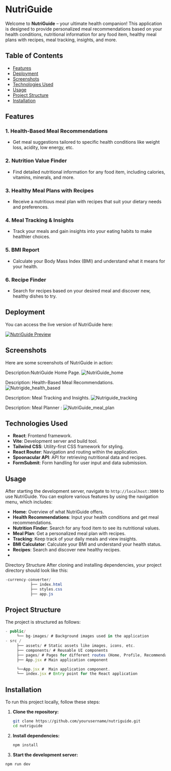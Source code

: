 
# NutriGuide

Welcome to **NutriGuide** – your ultimate health companion! This application is designed to provide personalized meal recommendations based on your health conditions, nutritional information for any food item, healthy meal plans with recipes, meal tracking, insights, and more.

## Table of Contents

- [Features](#features)
- [Deployment](#Deployment)
- [Screenshots](#Screenshots)
- [Technologies Used](#technologies-used)
- [Usage](#usage)
- [Project Structure](#project-structure)
- [Installation](#installation)


## Features

### 1. Health-Based Meal Recommendations
- Get meal suggestions tailored to specific health conditions like weight loss, acidity, low energy, etc.

### 2. Nutrition Value Finder
- Find detailed nutritional information for any food item, including calories, vitamins, minerals, and more.

### 3. Healthy Meal Plans with Recipes
- Receive a nutritious meal plan with recipes that suit your dietary needs and preferences.

### 4. Meal Tracking & Insights
- Track your meals and gain insights into your eating habits to make healthier choices.

### 5. BMI Report
- Calculate your Body Mass Index (BMI) and understand what it means for your health.

### 6. Recipe Finder
- Search for recipes based on your desired meal and discover new, healthy dishes to try.


## Deployment

You can access the live version of NutriGuide here:

[![NutriGuide Preview](https://img.shields.io/badge/Preview-NutriGuide-blue?style=for-the-badge)](https://nutri-guide-delta.vercel.app/)


## Screenshots
Here are some screenshots of NutriGuide in action:

Description:NutriGuide Home Page.
![NutriGuide_home](https://github.com/user-attachments/assets/6e6de260-10e0-4fbc-b29e-1fc10b5269fe)

Description: Health-Based Meal Recommendations.
![Nutrigide_health_based](https://github.com/user-attachments/assets/4f204c61-7a67-448b-b262-9c27d988cb31)

Description: Meal Tracking and Insights.
![Nutriguide_tracking](https://github.com/user-attachments/assets/5cde65a5-6d7d-4f64-8df2-a1122a3ea29d)

Description: Meal Planner :
![NutriGuide_meal_plan](https://github.com/user-attachments/assets/42e18cef-d8a7-4564-b7ee-844ababeca7b)





## Technologies Used

- **React**: Frontend framework.
- **Vite**: Development server and build tool.
- **Tailwind CSS**: Utility-first CSS framework for styling.
- **React Router**: Navigation and routing within the application.
- **Spoonacular API**: API for retrieving nutritional data and recipes.
- **FormSubmit**: Form handling for user input and data submission.

## Usage

After starting the development server, navigate to `http://localhost:3000` to use NutriGuide. You can explore various features by using the navigation menu, which includes:

- **Home**: Overview of what NutriGuide offers.
- **Health Recommendations**: Input your health conditions and get meal recommendations.
- **Nutrition Finder**: Search for any food item to see its nutritional values.
- **Meal Plan**: Get a personalized meal plan with recipes.
- **Tracking**: Keep track of your daily meals and view insights.
- **BMI Calculator**: Calculate your BMI and understand your health status.
- **Recipes**: Search and discover new healthy recipes.
- 

Directory Structure
After cloning and installing dependencies, your project directory should look like this:
```java
-currency-converter/
           ├── index.html
           ├── styles.css
           ├── app.js

```


## Project Structure

The project is structured as follows:
```Javascript
- public/
     └── bg-images/ # Background images used in the application
- src /
     ├── assets/ # Static assets like images, icons, etc.
     ├── components/ # Reusable UI components
     ├── pages/ # Pages for different routes (Home, Profile, Recommendations, etc.)
     ├── App.jsx # Main application component

     └──App.jsx #  Main application component.
     └── index.jsx # Entry point for the React application
```



## Installation

To run this project locally, follow these steps:

1. **Clone the repository:**
   ```bash
   git clone https://github.com/yourusername/nutriguide.git
   cd nutriguide
      ```


2. **Install dependencies:**
   ```bash
   npm install

   
4. **Start the development server:**
  ```bash
npm run dev 











